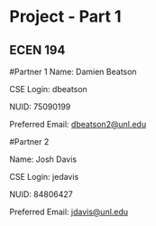 
# Project - Part 1
## ECEN 194

#Partner 1
Name: Damien Beatson

CSE Login: dbeatson

NUID: 75090199

Preferred Email: dbeatson2@unl.edu

#Partner 2

Name: Josh Davis

CSE Login: jedavis

NUID: 84806427

Preferred Email: jdavis@unl.edu